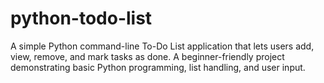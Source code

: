 # python-todo-list
A simple Python command-line To-Do List application that lets users add, view, remove, and mark tasks as done. A beginner-friendly project demonstrating basic Python programming, list handling, and user input.
